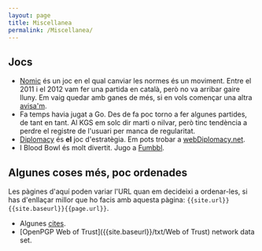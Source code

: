 ```yaml
---
layout: page
title: Miscellanea
permalink: /Miscellanea/
---
```


## Jocs

* [Nomic](https://ca.wikipedia.org/wiki/Nomic) és un joc en el qual canviar
  les normes és un moviment. Entre el 2011 i el 2012 vam fer una partida en
  català, però no va arribar gaire lluny. Em vaig quedar amb ganes de més, si
  en vols començar una altra [avisa'm](Contact).
* Fa temps havia jugat a Go. Des de fa poc torno a fer algunes partides, de
  tant en tant. Al KGS em solc dir marti o nilvar, però tinc tendència a
  perdre el registre de l'usuari per manca de regularitat.
* [Diplomacy](https://ca.wikipedia.org/wiki/Diplomacy) és **el** joc
  d'estratègia. Em pots trobar a
  [webDiplomacy.net](http://webdiplomacy.net/profile.php?userID=60809).
* I Blood Bowl és molt divertit. Jugo a [Fumbbl](https://fumbbl.com/~Nilvar).

## Algunes coses més, poc ordenades

Les pàgines d'aquí poden variar l'URL quan em decideixi a ordenar-les, si has
d'enllaçar millor que ho facis amb aquesta pàgina: ``{{site.url}}{{site.baseurl}}{{page.url}}``.

* Algunes [cites]({{site.baseurl}}/Cites).
* [OpenPGP Web of Trust]({{site.baseurl}}/txt/Web of Trust) network data set.
